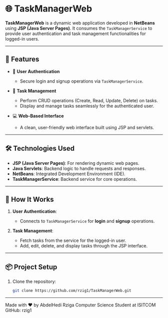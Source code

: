 # 🌐 TaskManagerWeb

**TaskManagerWeb** is a dynamic web application developed in **NetBeans** using **JSP (Java Server Pages)**. It consumes the `TaskManagerService` to provide user authentication and task management functionalities for logged-in users.

---

## 🌟 Features

- 🔐 **User Authentication**
  - Secure login and signup operations via `TaskManagerService`.

- 📝 **Task Management**
  - Perform CRUD operations (Create, Read, Update, Delete) on tasks.
  - Display and manage tasks seamlessly for the authenticated user.

- 💻 **Web-Based Interface**
  - A clean, user-friendly web interface built using JSP and servlets.

---

## 🛠️ Technologies Used

- **JSP (Java Server Pages)**: For rendering dynamic web pages.  
- **Java Servlets**: Backend logic to handle requests and responses.  
- **NetBeans**: Integrated Development Environment (IDE).  
- **TaskManagerService**: Backend service for core operations.  

---

## 🚀 How It Works

1. **User Authentication**:
   - Connects to `TaskManagerService` for **login** and **signup** operations.

2. **Task Management**:
   - Fetch tasks from the service for the logged-in user.
   - Add, edit, delete, and display tasks through the JSP interface.

---

## 📦 Project Setup

1. Clone the repository:
   ```bash
   git clone https://github.com/rzig1/TaskManagerWeb.git

---

Made with ❤️ by AbdelHedi Rziga
Computer Science Student at ISITCOM
GitHub: rzig1


